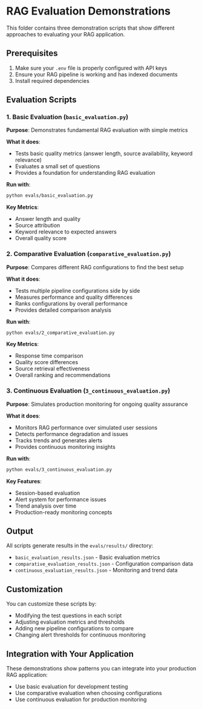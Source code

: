 # RAG Evaluation Demonstrations

This folder contains three demonstration scripts that show different approaches to evaluating your RAG application.

## Prerequisites

1. Make sure your `.env` file is properly configured with API keys
2. Ensure your RAG pipeline is working and has indexed documents
3. Install required dependencies

## Evaluation Scripts

### 1. Basic Evaluation (`basic_evaluation.py`)

**Purpose**: Demonstrates fundamental RAG evaluation with simple metrics

**What it does**:
- Tests basic quality metrics (answer length, source availability, keyword relevance)
- Evaluates a small set of questions
- Provides a foundation for understanding RAG evaluation

**Run with**:
```bash
python evals/basic_evaluation.py
```

**Key Metrics**:
- Answer length and quality
- Source attribution
- Keyword relevance to expected answers
- Overall quality score

### 2. Comparative Evaluation (`comparative_evaluation.py`)

**Purpose**: Compares different RAG configurations to find the best setup

**What it does**:
- Tests multiple pipeline configurations side by side
- Measures performance and quality differences
- Ranks configurations by overall performance
- Provides detailed comparison analysis

**Run with**:
```bash
python evals/2_comparative_evaluation.py
```

**Key Metrics**:
- Response time comparison
- Quality score differences
- Source retrieval effectiveness
- Overall ranking and recommendations

### 3. Continuous Evaluation (`3_continuous_evaluation.py`)

**Purpose**: Simulates production monitoring for ongoing quality assurance

**What it does**:
- Monitors RAG performance over simulated user sessions
- Detects performance degradation and issues
- Tracks trends and generates alerts
- Provides continuous monitoring insights

**Run with**:
```bash
python evals/3_continuous_evaluation.py
```

**Key Features**:
- Session-based evaluation
- Alert system for performance issues
- Trend analysis over time
- Production-ready monitoring concepts

## Output

All scripts generate results in the `evals/results/` directory:
- `basic_evaluation_results.json` - Basic evaluation metrics
- `comparative_evaluation_results.json` - Configuration comparison data  
- `continuous_evaluation_results.json` - Monitoring and trend data

## Customization

You can customize these scripts by:
- Modifying the test questions in each script
- Adjusting evaluation metrics and thresholds
- Adding new pipeline configurations to compare
- Changing alert thresholds for continuous monitoring

## Integration with Your Application

These demonstrations show patterns you can integrate into your production RAG application:
- Use basic evaluation for development testing
- Use comparative evaluation when choosing configurations
- Use continuous evaluation for production monitoring